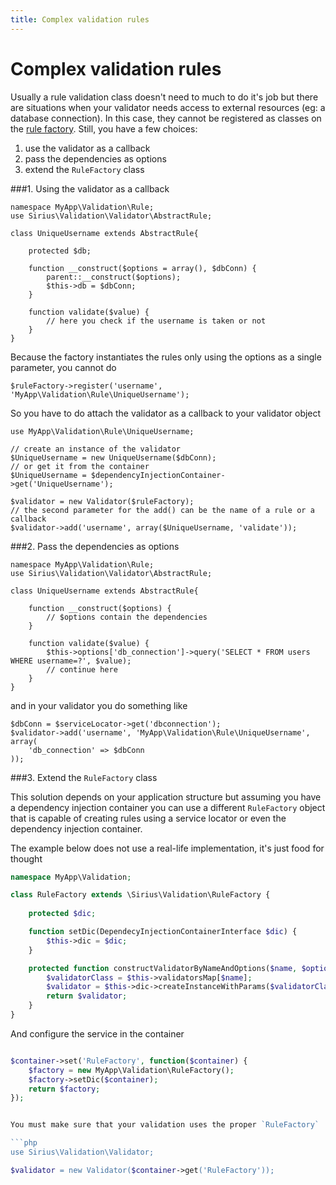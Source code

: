 ```yaml
---
title: Complex validation rules
---
```


# Complex validation rules

Usually a rule validation class doesn't need to much to do it's job but there are situations when your validator needs access to external resources (eg: a database connection).
In this case, they cannot be registered as classes on the [rule factory](rule_factory.md). Still, you have a few choices: 

1. use the validator as a callback
2. pass the dependencies as options
3. extend the `RuleFactory` class

###1. Using the validator as a callback 

```
namespace MyApp\Validation\Rule;
use Sirius\Validation\Validator\AbstractRule;

class UniqueUsername extends AbstractRule{
	
	protected $db;

	function __construct($options = array(), $dbConn) {
	    parent::__construct($options);
		$this->db = $dbConn;
	}

	function validate($value) {
		// here you check if the username is taken or not
	}
}
```

Because the factory instantiates the rules only using the options as a single parameter, you cannot do 

```
$ruleFactory->register('username', 'MyApp\Validation\Rule\UniqueUsername');
```

So you have to do attach the validator as a callback to your validator object

```
use MyApp\Validation\Rule\UniqueUsername;

// create an instance of the validator
$UniqueUsername = new UniqueUsername($dbConn);
// or get it from the container
$UniqueUsername = $dependencyInjectionContainer->get('UniqueUsername');

$validator = new Validator($ruleFactory);
// the second parameter for the add() can be the name of a rule or a callback
$validator->add('username', array($UniqueUsername, 'validate'));
```

###2. Pass the dependencies as options

```
namespace MyApp\Validation\Rule;
use Sirius\Validation\Validator\AbstractRule;

class UniqueUsername extends AbstractRule{
	
	function __construct($options) {
		// $options contain the dependencies
	}

	function validate($value) {
		$this->options['db_connection']->query('SELECT * FROM users WHERE username=?', $value);
		// continue here
	}
}
```

and in your validator you do something like

```
$dbConn = $serviceLocator->get('dbconnection');
$validator->add('username', 'MyApp\Validation\Rule\UniqueUsername', array(
	'db_connection' => $dbConn
));
```

###3. Extend the `RuleFactory` class

This solution depends on your application structure but assuming you have a dependency injection container you can use a different `RuleFactory` object that is capable of creating rules using a service locator or even the dependency injection container.

The example below does not use a real-life implementation, it's just food for thought

```php
namespace MyApp\Validation;

class RuleFactory extends \Sirius\Validation\RuleFactory {
	
	protected $dic;

	function setDic(DependecyInjectionContainerInterface $dic) {
		$this->dic = $dic;
	}

	protected function constructValidatorByNameAndOptions($name, $options) {
		$validatorClass = $this->validatorsMap[$name];
		$validator = $this->dic->createInstanceWithParams($validatorClass, array($options));
		return $validator;
	}
}
```

And configure the service in the container

```php

$container->set('RuleFactory', function($container) {
    $factory = new MyApp\Validation\RuleFactory();
    $factory->setDic($container);
    return $factory;
});


You must make sure that your validation uses the proper `RuleFactory`

```php
use Sirius\Validation\Validator;

$validator = new Validator($container->get('RuleFactory'));
```